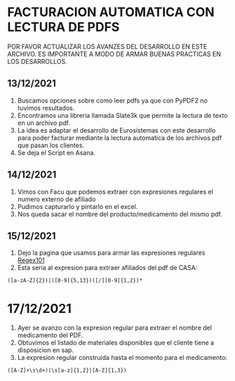 # FACTURACION AUTOMATICA CON LECTURA DE PDFS


POR FAVOR ACTUALIZAR LOS AVANZES DEL DESARROLLO EN ESTE ARCHIVO. ES IMPORTANTE A MODO DE ARMAR BUENAS PRACTICAS EN LOS DESARROLLOS.

## 13/12/2021
1. Buscamos opciones sobre como leer pdfs ya que con PyPDF2 no tuvimos resultados.
2. Encontramos una libreria llamada Slate3k que permite la lectura de texto en un archivo pdf.
3. La idea es adaptar el desarrollo de Eurosistemas con este desarrollo para poder facturar 
   mediante la lectura automatica de los archivos pdf que pasan los clientes.
4. Se deja el Script en Asana.

## 14/12/2021
1. Vimos con Facu que podemos extraer con expresiones regulares el numero externo de afiliado
2. Pudimos capturarlo y pintarlo en el excel.
3. Nos queda sacar el nombre del producto/medicamento del mismo pdf.

## 15/12/2021
1. Dejo la pagina que usamos para armar las expresiones regulares [Regex101](https://regex101.com/)
2. Esta seria al expresion para extraer afiliados del pdf de CASA:
```
([a-zA-Z]{2})|([0-9]{5,13})([/][0-9]{1,2})*
```

# 17/12/2021
1. Ayer se avanzo con la expresion regular para extraer el nombre del medicamento del PDF.
2. Obtuvimos el listado de materiales disponibles que el cliente tiene a disposicion en sap.
3. La expresion regular construida hasta el momento para el medicamento:
 ```
 ([A-Z]+\s\d+)(\s[a-z]{1,2}|[A-Z]{1,3})
 ```